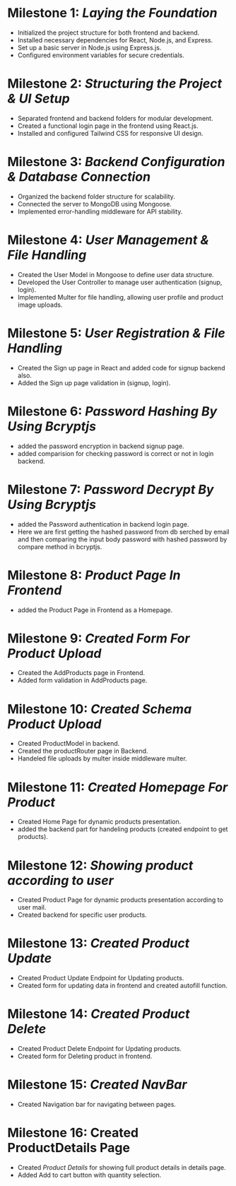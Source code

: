 # Milestone 1: *Laying the Foundation*
* Initialized the project structure for both frontend and backend.
* Installed necessary dependencies for React, Node.js, and Express.
* Set up a basic server in Node.js using Express.js.
* Configured environment variables for secure credentials.

# Milestone 2: *Structuring the Project & UI Setup*
* Separated frontend and backend folders for modular development.
* Created a functional login page in the frontend using React.js.
* Installed and configured Tailwind CSS for responsive UI design.

# Milestone 3: *Backend Configuration & Database Connection*
* Organized the backend folder structure for scalability.
* Connected the server to MongoDB using Mongoose.
* Implemented error-handling middleware for API stability.

# Milestone 4: *User Management & File Handling*
* Created the User Model in Mongoose to define user data structure.
* Developed the User Controller to manage user authentication (signup, login).
* Implemented Multer for file handling, allowing user profile and product image uploads.

# Milestone 5: *User Registration & File Handling*
* Created the Sign up page in React and added code for signup backend also.
* Added the Sign up page validation in (signup, login).

# Milestone 6: *Password Hashing By Using Bcryptjs*
* added the password encryption in backend signup page.
* added comparision for checking password is correct or not in login backend.

# Milestone 7: *Password Decrypt By Using Bcryptjs*
* added the Password authentication in backend login page.
* Here we are first getting the hashed password from db serched by email and then comparing the input body password with hashed password by compare method in bcryptjs.

# Milestone 8: *Product Page In Frontend*
* added the Product Page in Frontend as a Homepage.

# Milestone 9: *Created Form For Product Upload*
* Created the AddProducts page in Frontend.
* Added form validation in AddProducts page.

# Milestone 10: *Created Schema Product Upload*
* Created ProductModel in backend.
* Created the productRouter page in Backend.
* Handeled file uploads by multer inside middleware multer.

# Milestone 11: *Created Homepage For Product*
* Created Home Page for dynamic products presentation. 
* added the backend part for handeling products (created endpoint to get products).

# Milestone 12: *Showing product according to user*
* Created Product Page for dynamic products presentation according to user mail. 
* Created backend for specific user products.

# Milestone 13: *Created Product Update*
* Created Product Update Endpoint for Updating products.
* Created form for updating data in frontend and created autofill function.

# Milestone 14: *Created Product Delete*
* Created Product Delete Endpoint for Updating products. 
* Created form for Deleting product in frontend.

# Milestone 15: *Created NavBar*
* Created Navigation bar for navigating between pages.

# Milestone 16: Created ProductDetails Page
* Created *Product Details* for showing full product details in details page.
* Added Add to cart button with quantity selection.